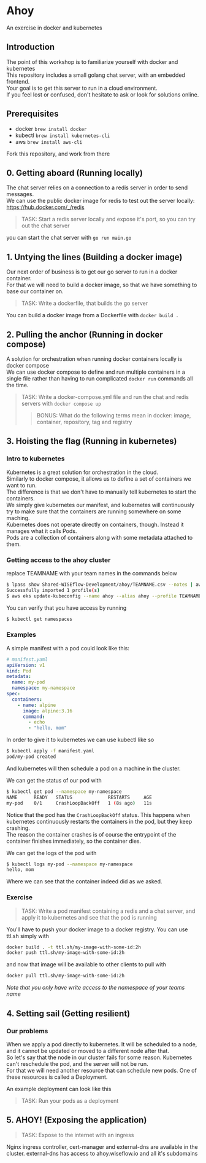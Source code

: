 # Ahoy

An exercise in docker and kubernetes

## Introduction

The point of this workshop is to familiarize yourself with docker and kubernetes  
This repository includes a small golang chat server, with an embedded frontend.  
Your goal is to get this server to run in a cloud environment.  
If you feel lost or confused, don't hesitate to ask or look for solutions online.

## Prerequisites

- docker `brew install docker`
- kubectl `brew install kubernetes-cli`
- aws `brew install aws-cli`

Fork this repository, and work from there

## 0. Getting aboard (Running locally)

The chat server relies on a connection to a redis server in order to send messages.  
We can use the public docker image for redis to test out the server locally: https://hub.docker.com/_/redis

> TASK: Start a redis server locally and expose it's port, so you can try out the chat server

you can start the chat server with `go run main.go`

## 1. Untying the lines (Building a docker image)

Our next order of business is to get our go server to run in a docker container.  
For that we will need to build a docker image, so that we have something to base our container on.

> TASK: Write a dockerfile, that builds the go server

You can build a docker image from a Dockerfile with `docker build .`

## 2. Pulling the anchor (Running in docker compose)

A solution for orchestration when running docker containers locally is docker compose  
We can use docker compose to define and run multiple containers in a single file rather
than having to run complicated `docker run` commands all the time.

> TASK: Write a docker-compose.yml file and run the chat and redis servers with `docker compose up`
>
> > BONUS: What do the following terms mean in docker: image, container, repository, tag and registry

## 3. Hoisting the flag (Running in kubernetes)

### Intro to kubernetes

Kubernetes is a great solution for orchestration in the cloud.  
Similarly to docker compose, it allows us to define a set of containers we want to run.  
The difference is that we don't have to manually tell kubernetes to start the containers.  
We simply give kubernetes our manifest, and kubernetes will continuously try to make sure that the containers are running somewhere on some maching.  
Kubernetes does not operate directly on containers, though. Instead it manages what it calls Pods.  
Pods are a collection of containers along with some metadata attached to them.

### Getting access to the ahoy cluster

replace TEAMNAME with your team names in the commands below

```sh
$ lpass show Shared-WISEflow-Development/ahoy/TEAMNAME.csv --notes | aws configure import --csv file:///dev/stdin
Successfully imported 1 profile(s)
$ aws eks update-kubeconfig --name ahoy --alias ahoy --profile TEAMNAME --region eu-west-1
```

You can verify that you have access by running

```sh
$ kubectl get namespaces
```

### Examples

A simple manifest with a pod could look like this:

```yaml
# manifest.yaml
apiVersion: v1
kind: Pod
metadata:
  name: my-pod
  namespace: my-namespace
spec:
  containers:
    - name: alpine
      image: alpine:3.16
      command:
        - echo
        - "hello, mom"
```

In order to give it to kubernetes we can use kubectl like so

```sh
$ kubectl apply -f manifest.yaml
pod/my-pod created
```

And kubernetes will then schedule a pod on a machine in the cluster.

We can get the status of our pod with

```sh
$ kubectl get pod --namespace my-namespace
NAME      READY   STATUS             RESTARTS     AGE
my-pod    0/1     CrashLoopBackOff   1 (8s ago)   11s
```

Notice that the pod has the `CrashLoopBackOff` status. This happens when kubernetes continuously restarts the containers in the pod, but they keep crashing.  
The reason the container crashes is of course the entrypoint of the container finishes immediately, so the container dies.

We can get the logs of the pod with

```sh
$ kubectl logs my-pod --namespace my-namespace
hello, mom
```

Where we can see that the container indeed did as we asked.

### Exercise

> TASK: Write a pod manifest containing a redis and a chat server, and apply it to kubernetes and see that the pod is running

You'll have to push your docker image to a docker registry. You can use ttl.sh simply with

```sh
docker build . -t ttl.sh/my-image-with-some-id:2h
docker push ttl.sh/my-image-with-some-id:2h
```

and now that image will be available to other clients to pull with

```sh
docker pull ttl.sh/my-image-with-some-id:2h
```

_Note that you only have write access to the namespace of your teams name_

## 4. Setting sail (Getting resilient)

### Our problems

When we apply a pod directly to kubernetes. It will be scheduled to a node, and it cannot be updated or moved to a different node after that.  
So let's say that the node in our cluster fails for some reason. Kubernetes can't reschedule the pod, and the server will not be run.  
For that we will need another resource that can schedule new pods. One of these resources is called a Deployment.

An example deployment can look like this

> TASK: Run your pods as a deployment

## 5. AHOY! (Exposing the application)

> TASK: Expose to the internet with an ingress

Nginx ingress controller, cert-manager and external-dns are available in the cluster.
external-dns has access to ahoy.wiseflow.io and all it's subdomains
